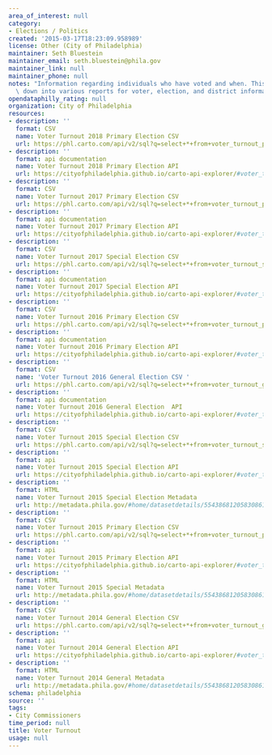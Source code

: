 ```yaml
---
area_of_interest: null
category:
- Elections / Politics
created: '2015-03-17T18:23:09.958989'
license: Other (City of Philadelphia)
maintainer: Seth Bluestein
maintainer_email: seth.bluestein@phila.gov
maintainer_link: null
maintainer_phone: null
notes: "Information regarding individuals who have voted and when. This data is broken\
  \ down into various reports for voter, election, and district information."
opendataphilly_rating: null
organization: City of Philadelphia
resources:
- description: ''
  format: CSV
  name: Voter Turnout 2018 Primary Election CSV
  url: https://phl.carto.com/api/v2/sql?q=select+*+from+voter_turnout_primary_election_2018&format=csv&filename=voter_turnout_primary_election_2018&skipfields=cartodb_id,the_geom,the_geom_webmercator
- description: ''
  format: api documentation
  name: Voter Turnout 2018 Primary Election API
  url: https://cityofphiladelphia.github.io/carto-api-explorer/#voter_turnout_primary_election_2018
- description: ''
  format: CSV
  name: Voter Turnout 2017 Primary Election CSV
  url: https://phl.carto.com/api/v2/sql?q=select+*+from+voter_turnout_primary_election_2017&format=csv&filename=voter_turnout_primary_election_2017&skipfields=cartodb_id,the_geom,the_geom_webmercator
- description: ''
  format: api documentation
  name: Voter Turnout 2017 Primary Election API
  url: https://cityofphiladelphia.github.io/carto-api-explorer/#voter_turnout_primary_election_2017
- description: ''
  format: CSV
  name: Voter Turnout 2017 Special Election CSV
  url: https://phl.carto.com/api/v2/sql?q=select+*+from+voter_turnout_special_election_2017&format=csv&filename=voter_turnout_special_election_2017&skipfields=cartodb_id,the_geom,the_geom_webmercator
- description: ''
  format: api documentation
  name: Voter Turnout 2017 Special Election API
  url: https://cityofphiladelphia.github.io/carto-api-explorer/#voter_turnout_special_election_2017
- description: ''
  format: CSV
  name: Voter Turnout 2016 Primary Election CSV
  url: https://phl.carto.com/api/v2/sql?q=select+*+from+voter_turnout_primary_election_2016&format=csv&filename=voter_turnout_primary_election_2016&skipfields=cartodb_id,the_geom,the_geom_webmercator
- description: ''
  format: api documentation
  name: Voter Turnout 2016 Primary Election API
  url: https://cityofphiladelphia.github.io/carto-api-explorer/#voter_turnout_primary_election_2016
- description: ''
  format: CSV
  name: 'Voter Turnout 2016 General Election CSV '
  url: https://phl.carto.com/api/v2/sql?q=select+*+from+voter_turnout_general_election_2016&format=csv&filename=voter_turnout_general_election_2016&skipfields=cartodb_id,the_geom,the_geom_webmercator
- description: ''
  format: api documentation
  name: Voter Turnout 2016 General Election  API
  url: https://cityofphiladelphia.github.io/carto-api-explorer/#voter_turnout_general_election_2016
- description: ''
  format: CSV
  name: Voter Turnout 2015 Special Election CSV
  url: https://phl.carto.com/api/v2/sql?q=select+*+from+voter_turnout_special_election_2015&format=csv&filename=voter_turnout_special_election_2015&skipfields=cartodb_id,the_geom,the_geom_webmercator
- description: ''
  format: api
  name: Voter Turnout 2015 Special Election API
  url: https://cityofphiladelphia.github.io/carto-api-explorer/#voter_turnout_special_election_2015
- description: ''
  format: HTML
  name: Voter Turnout 2015 Special Election Metadata
  url: http://metadata.phila.gov/#home/datasetdetails/5543868120583086178c4f73/representationdetails/55898161ae4c07cd6655e30f/
- description: ''
  format: CSV
  name: Voter Turnout 2015 Primary Election CSV
  url: https://phl.carto.com/api/v2/sql?q=select+*+from+voter_turnout_primary_election_2015&format=csv&filename=voter_turnout_primary_election_2015&skipfields=cartodb_id,the_geom,the_geom_webmercator
- description: ''
  format: api
  name: Voter Turnout 2015 Primary Election API
  url: https://cityofphiladelphia.github.io/carto-api-explorer/#voter_turnout_primary_election_2015
- description: ''
  format: HTML
  name: Voter Turnout 2015 Special Metadata
  url: http://metadata.phila.gov/#home/datasetdetails/5543868120583086178c4f73/representationdetails/55438acf9b989a05172d0d81/
- description: ''
  format: CSV
  name: Voter Turnout 2014 General Election CSV
  url: https://phl.carto.com/api/v2/sql?q=select+*+from+voter_turnout_general_election_2014&format=csv&filename=voter_turnout_general_election_2014&skipfields=cartodb_id,the_geom,the_geom_webmercator
- description: ''
  format: api
  name: Voter Turnout 2014 General Election API
  url: https://cityofphiladelphia.github.io/carto-api-explorer/#voter_turnout_general_election_2014
- description: ''
  format: HTML
  name: Voter Turnout 2014 General Metadata
  url: http://metadata.phila.gov/#home/datasetdetails/5543868120583086178c4f73/representationdetails/55438acf9b989a05172d0d82/
schema: philadelphia
source: ''
tags:
- City Commissioners
time_period: null
title: Voter Turnout
usage: null
---
```

